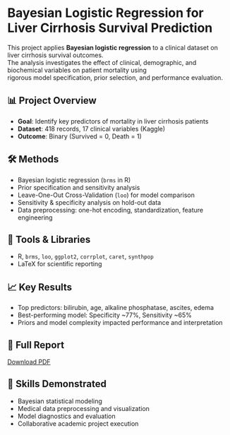 # Bayesian Logistic Regression for Liver Cirrhosis Survival Prediction

This project applies **Bayesian logistic regression** to a clinical dataset on liver cirrhosis survival outcomes.  
The analysis investigates the effect of clinical, demographic, and biochemical variables on patient mortality using  
rigorous model specification, prior selection, and performance evaluation.

## 📊 Project Overview
- **Goal**: Identify key predictors of mortality in liver cirrhosis patients
- **Dataset**: 418 records, 17 clinical variables (Kaggle)
- **Outcome**: Binary (Survived = 0, Death = 1)

## 🛠 Methods
- Bayesian logistic regression (`brms` in R)
- Prior specification and sensitivity analysis
- Leave-One-Out Cross-Validation (`loo`) for model comparison
- Sensitivity & specificity analysis on hold-out data
- Data preprocessing: one-hot encoding, standardization, feature engineering

## 🧰 Tools & Libraries
- R, `brms`, `loo`, `ggplot2`, `corrplot`, `caret`, `synthpop`
- LaTeX for scientific reporting

## 📈 Key Results
- Top predictors: bilirubin, age, alkaline phosphatase, ascites, edema
- Best-performing model: Specificity ~77%, Sensitivity ~65%
- Priors and model complexity impacted performance and interpretation

## 📄 Full Report
[Download PDF](Bayesian_Logistic_Regression_Liver_Cirrhosis_Analysis.pdf)

## 🔑 Skills Demonstrated
- Bayesian statistical modeling
- Medical data preprocessing and visualization
- Model diagnostics and evaluation
- Collaborative academic project execution
